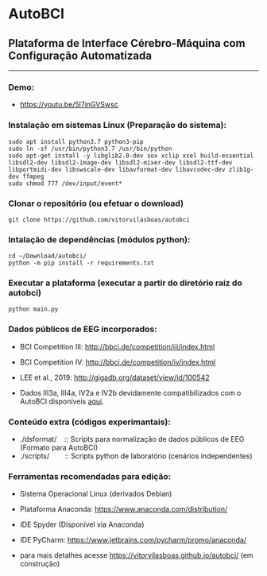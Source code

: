 # AutoBCI

## Plataforma de Interface Cérebro-Máquina com Configuração Automatizada
---

### Demo: 
- https://youtu.be/5l7inGVSwsc

### Instalação em sistemas Linux (Preparação do sistema): ##
```shell
sudo apt install python3.7 python3-pip
sudo ln -sf /usr/bin/python3.7 /usr/bin/python
sudo apt-get install -y libglib2.0-dev sox xclip xsel build-essential libsdl2-dev libsdl2-image-dev libsdl2-mixer-dev libsdl2-ttf-dev libportmidi-dev libswscale-dev libavformat-dev libavcodec-dev zlib1g-dev ffmpeg
sudo chmod 777 /dev/input/event*
```

### Clonar o repositório (ou efetuar o download)
```shell
git clone https://github.com/vitorvilasboas/autobci
```

### Intalação de dependências (módulos python):
```shell
cd ~/Download/autobci/
python -m pip install -r requirements.txt
```

### Executar a plataforma (executar a partir do diretório raiz do autobci)
```shell
python main.py
```

### Dados públicos de EEG incorporados: ###
* BCI Competition III: http://bbci.de/competition/iii/index.html
* BCI Competition IV: http://bbci.de/competition/iv/index.html
* LEE et al., 2019: http://gigadb.org/dataset/view/id/100542

* Dados III3a, III4a, IV2a e IV2b devidamente compatibilizados com o AutoBCI disponíveis <a href="https://iftoedubr-my.sharepoint.com/:u:/g/personal/vitorvilasboas_ifto_edu_br/EUNu9fhzsUBJudJuNybEX38B2-xhEln8z0SZjUau0XI3ag?e=FtWXp1" target="blank">aqui</a>.

### Conteúdo extra (códigos experimantais):
* ./dsformat/ &nbsp;&nbsp; :: Scripts para normalização de dados públicos de EEG (Formato para AutoBCI)
* ./scripts/ &nbsp;&nbsp;&nbsp;&nbsp;&nbsp;&nbsp; :: Scripts python de laboratório (cenários independentes)

### Ferramentas recomendadas para edição: ###

* Sistema Operacional Linux (derivados Debian)
* Plataforma Anaconda: https://www.anaconda.com/distribution/
* IDE Spyder (Disponível via Anaconda)
* IDE PyCharm: https://www.jetbrains.com/pycharm/promo/anaconda/

* para mais detalhes acesse https://vitorvilasboas.github.io/autobci/ (em construção)

